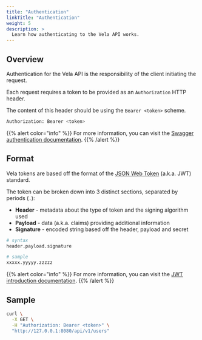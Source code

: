 ```yaml
---
title: "Authentication"
linkTitle: "Authentication"
weight: 5
description: >
  Learn how authenticating to the Vela API works.
---
```


## Overview

Authentication for the Vela API is the responsibility of the client initiating the request.

Each request requires a token to be provided as an `Authorization` HTTP header.

The content of this header should be using the `Bearer <token>` scheme.

```sh
Authorization: Bearer <token>
```

{{% alert color="info" %}}
For more information, you can visit the [Swagger authentication documentation](https://swagger.io/docs/specification/authentication/bearer-authentication/).
{{% /alert %}}

## Format

Vela tokens are based off the format of the [JSON Web Token](https://jwt.io/) (a.k.a. JWT) standard.

The token can be broken down into 3 distinct sections, separated by periods (`.`):

* **Header** - metadata about the type of token and the signing algorithm used
* **Payload** - data (a.k.a. claims) providing additional information
* **Signature** - encoded string based off the header, payload and secret

```sh
# syntax
header.payload.signature

# sample
xxxxx.yyyyy.zzzzz
```

{{% alert color="info" %}}
For more information, you can visit the [JWT introduction documentation](https://jwt.io/introduction/).
{{% /alert %}}

## Sample

```sh
curl \
  -X GET \
  -H "Authorization: Bearer <token>" \
  "http://127.0.0.1:8080/api/v1/users"
```
